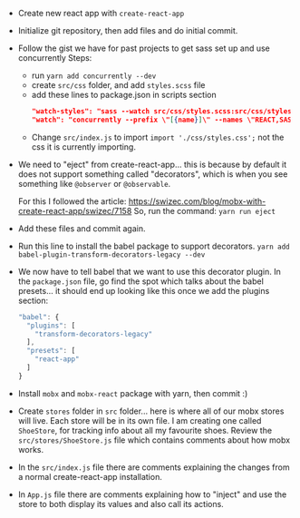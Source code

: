 - Create new react app with `create-react-app`
- Initialize git repository, then add files and do initial commit.
-
  Follow the gist we have for past projects to get sass set up and use concurrently
  Steps:
  - run `yarn add concurrently --dev`
  - create `src/css` folder, and add `styles.scss` file
  -
    add these lines to package.json in scripts section
    ```json
    "watch-styles": "sass --watch src/css/styles.scss:src/css/styles.css",
    "watch": "concurrently --prefix \"[{name}]\" --names \"REACT,SASS\" -c \"bgBlue.bold,bgMagenta.bold\" \"npm run start\" \"npm run watch-styles\""
    ```
  - Change `src/index.js` to import `import './css/styles.css';` not the css it is currently importing.
-
  We need to "eject" from create-react-app... this is because by default it
  does not support something called "decorators", which is when you see
  something like `@observer` or `@observable`.

  For this I followed the article: https://swizec.com/blog/mobx-with-create-react-app/swizec/7158
  So, run the command: `yarn run eject`

- Add these files and commit again.
-
  Run this line to install the babel package to support decorators.
  `yarn add babel-plugin-transform-decorators-legacy --dev`
-
  We now have to tell babel that we want to use this decorator plugin. In the
  `package.json` file, go find the spot which talks about the babel presets...
  it should end up looking like this once we add the plugins section:

  ```js
  "babel": {
    "plugins": [
      "transform-decorators-legacy"
    ],
    "presets": [
      "react-app"
    ]
  }
  ```

- Install `mobx` and `mobx-react` package with yarn, then commit :)
-
  Create `stores` folder in `src` folder... here is where all of our mobx
  stores will live. Each store will be in its own file. I am creating one
  called `ShoeStore`, for tracking info about all my favourite shoes. Review
  the `src/stores/ShoeStore.js` file which contains comments about how mobx works.
-
  In the `src/index.js` file there are comments explaining the changes from a normal create-react-app installation.
-
  In `App.js` file there are comments explaining how to "inject" and use the store
  to both display its values and also call its actions.
